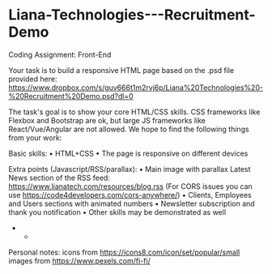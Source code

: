# Liana-Technologies---Recruitment-Demo

Coding Assignment: Front-End

Your task is to build a responsive HTML page based on the .psd file provided here: https://www.dropbox.com/s/guv666t1m2rvj6p/Liana%20Technologies%20-%20Recruitment%20Demo.psd?dl=0

The task's goal is to show your core HTML/CSS skills. CSS frameworks like Flexbox and Bootstrap are ok, but large JS frameworks like React/Vue/Angular are not allowed. We hope to find the following things from your work:

Basic skills:
• HTML+CSS
• The page is responsive on different devices

Extra points (Javascript/RSS/parallax):
• Main image with parallax Latest News section of the RSS feed: https://www.lianatech.com/resources/blog.rss
(For CORS issues you can use https://code4developers.com/cors-anywhere/)
• Clients, Employees and Users sections with animated numbers
• Newsletter subscription and thank you notification
• Other skills may be demonstrated as well

- -

Personal notes:
icons from https://icons8.com/icon/set/popular/small
images from https://www.pexels.com/fi-fi/
